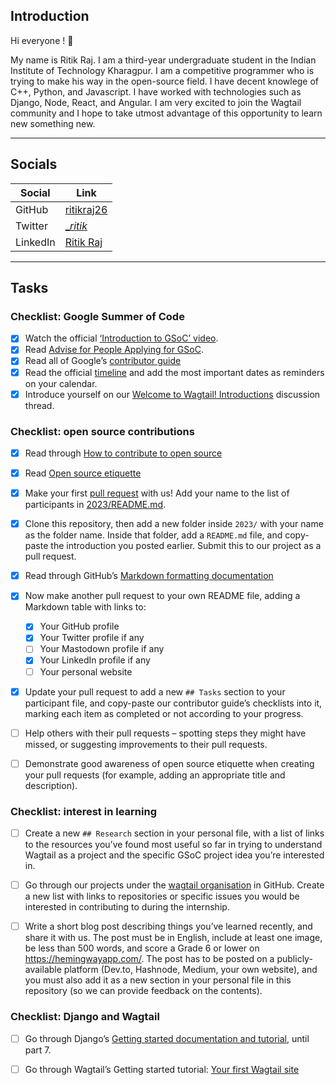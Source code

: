 ## **Introduction**

Hi everyone ! 👋

My name is Ritik Raj. I am a third-year undergraduate student in the Indian Institute of Technology Kharagpur. 
I am a competitive programmer who is trying to make his way in the open-source field. I have decent knowlege of C++,
Python, and Javascript. I have worked with technologies such as Django, Node, React, and Angular. I am very excited to
join the Wagtail community and I hope to take utmost advantage of this opportunity to learn new something new.

---


## **Socials**

| Social      | Link                                                    |
| ----------- |---------------------------------------------------------|
| GitHub      | [ritikraj26](https://github.com/ritikraj26)             |
| Twitter     | [__ritik_](https://twitter.com/__ritik_)                |
| LinkedIn    | [Ritik Raj](https://www.linkedin.com/in/ritikraj26/) |

---


## **Tasks**

### Checklist: Google Summer of Code
- [x] Watch the official [‘Introduction to GSoC’ video](https://www.youtube.com/watch?v=7jD2tChhrWM&feature=youtu.be).
- [x] Read [Advise for People Applying for GSoC](https://developers.google.com/open-source/gsoc/help/student-advice).
- [x] Read all of Google’s [contributor guide](https://google.github.io/gsocguides/student/)
- [x] Read the official [timeline](https://developers.google.com/open-source/gsoc/timeline) and add the most important dates as reminders on your calendar.
- [x] Introduce yourself on our [Welcome to Wagtail! Introductions](https://github.com/wagtail/gsoc/discussions/1) discussion thread.

### Checklist: open source contributions
- [x] Read through [How to contribute to open source](https://opensource.guide/how-to-contribute/)
- [x] Read [Open source etiquette](https://developer.mozilla.org/en-US/docs/MDN/Community/Open_source_etiquette)
- [x] Make your first [pull request](https://docs.github.com/en/pull-requests/collaborating-with-pull-requests/proposing-changes-to-your-work-with-pull-requests/creating-a-pull-request) with us! Add your name to the list of participants in [2023/README.md](2023/README.md).
- [x] Clone this repository, then add a new folder inside `2023/` with your name as the folder name. Inside that folder, add a `README.md` file, and copy-paste the introduction you posted earlier. Submit this to our project as a pull request.
- [x] Read through GitHub’s [Markdown formatting documentation](https://docs.github.com/en/get-started/writing-on-github/getting-started-with-writing-and-formatting-on-github/basic-writing-and-formatting-syntax)
- [x] Now make another pull request to your own README file, adding a Markdown table with links to:
  - [x] Your GitHub profile
  - [x] Your Twitter profile if any
  - [ ] Your Mastodown profile if any
  - [x] Your LinkedIn profile if any
  - [ ] Your personal website
- [x] Update your pull request to add a new `## Tasks` section to your participant file, and copy-paste our contributor guide’s checklists into it, marking each item as completed or not according to your progress.
- [ ] Help others with their pull requests – spotting steps they might have missed, or suggesting improvements to their pull requests.
- [ ] Demonstrate good awareness of open source etiquette when creating your pull requests (for example, adding an appropriate title and description).


### Checklist: interest in learning
- [ ] Create a new `## Research` section in your personal file, with a list of links to the resources you’ve found most useful so far in trying to understand Wagtail as a project and the specific GSoC project idea you’re interested in.
- [ ] Go through our projects under the [wagtail organisation](https://github.com/wagtail) in GitHub. Create a new list with links to repositories or specific issues you would be interested in contributing to during the internship.
- [ ] Write a short blog post describing things you’ve learned recently, and share it with us. The post must be in English, include at least one image, be less than 500 words, and score a Grade 6 or lower on <https://hemingwayapp.com/>. The post has to be posted on a publicly-available platform (Dev.to, Hashnode, Medium, your own website), and you must also add it as a new section in your personal file in this repository (so we can provide feedback on the contents).


### Checklist: Django and Wagtail
- [ ] Go through Django’s [Getting started documentation and tutorial](https://docs.djangoproject.com/en/4.1/intro/), until part 7.
- [ ] Go through Wagtail’s Getting started tutorial: [Your first Wagtail site](https://docs.wagtail.org/en/stable/getting_started/tutorial.html)




